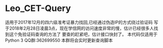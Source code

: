 # Leo_CET-Query
适用于2017年12月的四六级准考证暴力找回,已经通过伪造IP的方式绕过验证码
写于2018年2月28日凌晨3点，现在学信网的访问速度非常的慢，估计已经很多人找到这个免验证码查询的方法了
要查的赶紧吧，估计接口快封了。
本代码仅适用于Python 3
QQ群:362699550
本群将会实时更新查询脚本